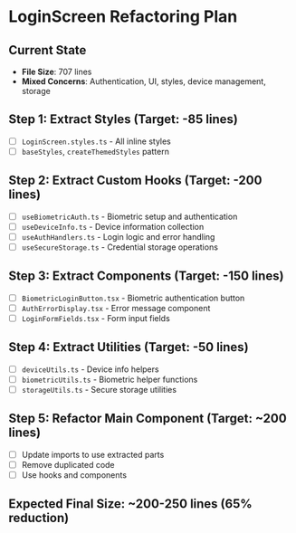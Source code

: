 # LoginScreen Refactoring Plan

## Current State

- **File Size**: 707 lines
- **Mixed Concerns**: Authentication, UI, styles, device management, storage

## Step 1: Extract Styles (Target: -85 lines)

- [ ] `LoginScreen.styles.ts` - All inline styles
- [ ] `baseStyles`, `createThemedStyles` pattern

## Step 2: Extract Custom Hooks (Target: -200 lines)

- [ ] `useBiometricAuth.ts` - Biometric setup and authentication
- [ ] `useDeviceInfo.ts` - Device information collection
- [ ] `useAuthHandlers.ts` - Login logic and error handling
- [ ] `useSecureStorage.ts` - Credential storage operations

## Step 3: Extract Components (Target: -150 lines)

- [ ] `BiometricLoginButton.tsx` - Biometric authentication button
- [ ] `AuthErrorDisplay.tsx` - Error message component
- [ ] `LoginFormFields.tsx` - Form input fields

## Step 4: Extract Utilities (Target: -50 lines)

- [ ] `deviceUtils.ts` - Device info helpers
- [ ] `biometricUtils.ts` - Biometric helper functions
- [ ] `storageUtils.ts` - Secure storage utilities

## Step 5: Refactor Main Component (Target: ~200 lines)

- [ ] Update imports to use extracted parts
- [ ] Remove duplicated code
- [ ] Use hooks and components

## Expected Final Size: ~200-250 lines (65% reduction)
